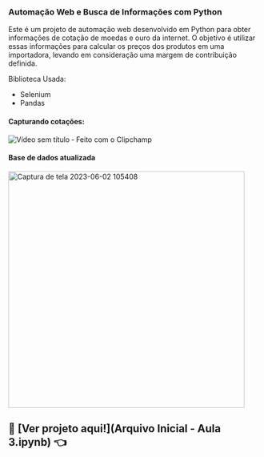 ### Automação Web e Busca de Informações com Python
Este é um projeto de automação web desenvolvido em Python para obter informações de cotação de moedas e ouro da internet. O objetivo é utilizar essas informações para calcular os preços dos produtos em uma importadora, levando em consideração uma margem de contribuição definida.

Biblioteca Usada:
 * Selenium 
 * Pandas

#### Capturando cotações:  
![Vídeo sem título ‐ Feito com o Clipchamp](https://github.com/MaikRodriguess/automacao_web_selenium/assets/69226200/b7987a18-44a9-4c72-bbaf-78fc623549a9)

#### Base de dados atualizada

<img width="472" alt="Captura de tela 2023-06-02 105408" src="https://github.com/MaikRodriguess/automacao_web_selenium/assets/69226200/6a82d12b-8137-46d1-8287-d1b03bb82e61">

 ## 📄 [Ver projeto aqui!](Arquivo Inicial - Aula 3.ipynb) 👈
